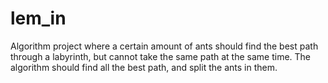 # lem_in
Algorithm project where a certain amount of ants should find the best path through a labyrinth, but cannot take the same path at the same time. The algorithm should find all the best path, and split the ants in them.
